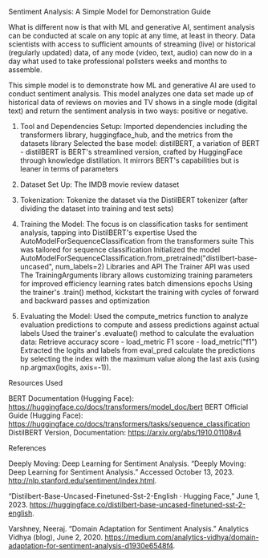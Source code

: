 Sentiment Analysis: A Simple Model for Demonstration
Guide

What is different now is that with ML and generative AI, sentiment analysis can be conducted at scale on any topic at any time, at least in theory. Data scientists with access to sufficient amounts of streaming (live) or historical (regularly updated) data, of any mode (video, text, audio) can now do in a day what used to take professional pollsters weeks and months to assemble. 

This simple model is to demonstrate how ML and generative AI are used to conduct sentiment analysis. This model analyzes one data set made up of historical data of reviews on movies and TV shows in a single mode (digital text) and return the sentiment analysis in two ways: positive or negative. 

1. Tool and Dependencies Setup:
Imported dependencies including the transformers library, huggingface_hub, and the metrics from the datasets library 
Selected the base model: distilBERT, a variation of BERT - distilBERT is BERT's streamlined version, crafted by HuggingFace through knowledge distillation. It mirrors BERT's capabilities but is leaner in terms of parameters

2. Dataset Set Up: 
The IMDB movie review dataset 

3. Tokenization:
Tokenize the dataset via the DistilBERT tokenizer (after dividing the dataset into training and test sets) 

4. Training the Model:
The focus is on classification tasks for sentiment analysis, tapping into DistilBERT's expertise
Used the AutoModelForSequenceClassification from the transformers suite
This was tailored for sequence classification 
Initialized the model
AutoModelForSequenceClassification.from_pretrained("distilbert-base-uncased", num_labels=2)
Libraries and API
The Trainer API was used
The TrainingArguments library allows customizing training parameters for improved efficiency
learning rates
batch dimensions
epochs
Using the trainer's .train() method, kickstart the training with cycles of forward and backward passes and optimization

5. Evaluating the Model:
Used the compute_metrics function to analyze evaluation predictions to compute and assess predictions against actual labels
Used the trainer's .evaluate() method to calculate the evaluation data:
Retrieve accuracy score -  load_metric
F1 score - load_metric("f1")
Extracted the logits and labels from eval_pred 
calculate the predictions by selecting the index with the maximum value along the last axis (using np.argmax(logits, axis=-1)).

Resources Used

BERT Documentation (Hugging Face): https://huggingface.co/docs/transformers/model_doc/bert
BERT Official Guide (Hugging Face): https://huggingface.co/docs/transformers/tasks/sequence_classification 
DistilBERT Version, Documentation: https://arxiv.org/abs/1910.01108v4 


References

Deeply Moving: Deep Learning for Sentiment Analysis. “Deeply Moving: Deep Learning for Sentiment Analysis.” Accessed October 13, 2023. http://nlp.stanford.edu/sentiment/index.html.

“Distilbert-Base-Uncased-Finetuned-Sst-2-English · Hugging Face,” June 1, 2023. https://huggingface.co/distilbert-base-uncased-finetuned-sst-2-english.

Varshney, Neeraj. “Domain Adaptation for Sentiment Analysis.” Analytics Vidhya (blog), June 2, 2020. https://medium.com/analytics-vidhya/domain-adaptation-for-sentiment-analysis-d1930e6548f4. 
